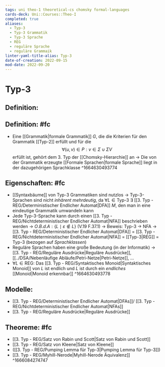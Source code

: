 ```yaml
---
tags: uni theo-1 theoretical-cs chomsky formal-languages
cards-deck: Uni::Courses::Theo-I
completed: true
aliases:
  - Typ-3
  - Typ-3 Grammatik
  - Typ-3 Sprache
  - REG
  - reguläre Sprache
  - reguläre Grammaik
linter-yaml-title-alias: Typ-3
date-of-creation: 2022-09-15
mod-date: 2022-09-20
---
```


# Typ-3

## Definition:

## Definition: #fc
- Eine [[Grammatik|formale Grammatik]] $G$, die die Kriterien für den Grammatik [[Typ-2]] erfüllt und für die $$\forall(u,v)\in P:v\in \Sigma\cup\Sigma V$$ erfüllt ist, gehört dem 3. Typ der [[Chomsky-Hierarchie]] an
	→ Die von der Grammatik erzeugte [[Formale Sprachen|formale Sprache]] liegt in der dazugehörigen Sprachklasse
^1664630493774

## Eigenschaften: #fc
- [[Syntaxbäume]] von Typ-3 Grammatiken sind nutzlos
	→ Typ-3-Sprachen sind nicht *inhärent mehrdeutig*, da $\forall L\in \text{Typ-3 }\exists$ [[3. Typ - REG/Deterministischer Endlicher Automat|DFA]] $M$, den man in eine eindeutige Grammatik umwandeln kann
- Jede Typ-3-Sprache kann durch einen [[3. Typ - REG/Nichtdeterministischer Endlicher Automat|NFA]] beschrieben werden
	→ $O.B.d.A:\{L\mid \varepsilon\notin L\}$ (V.19 F.37.1)
	→ Beweis: Typ-3 → NFA
	→ [[3. Typ - REG/Deterministischer Endlicher Automat|DFA]] = [[3. Typ - REG/Nichtdeterministischer Endlicher Automat|NFA]] = [[Typ-3|REG]] = Typ-3 (bezogen auf *Sprachklassen*)
- Reguläre Sprachen haben eine große Bedeutung (in der Informatik)
	→ [[3. Typ - REG/Reguläre Ausdrücke|Reguläre Ausdrücke]], [[../DSA/Nebenläufige Abläufe/Petri-Netze|Petri-Netze]], …
- $\forall L\in\text{REG}:$ Das [[3. Typ - REG/Syntaktisches Monoid|Syntaktisches Monoid]] von $L$ ist endlich und $L$ ist durch ein *endliches* [[Monoid|Monoid erkennbar]]
^1664630493778

## Modelle:
- [[3. Typ - REG/Deterministischer Endlicher Automat|DFAs]]/ [[3. Typ - REG/Nichtdeterministischer Endlicher Automat|NFAs]]
- [[3. Typ - REG/Reguläre Ausdrücke|Reguläre Ausdrücke]]

## Theoreme: #fc
- [[3. Typ - REG/Satz von Rabin und Scott|Satz von Rabin und Scott]]
- [[3. Typ - REG/Satz von Kleene|Satz von Kleene]]
- ([[3. Typ - REG/Pumping Lemma für Typ-3|Pumping Lemma für Typ-3]])
- [[3. Typ - REG/Myhill-Nerode|Myhill-Nerode Äquivalenz]]
^1666084274747
